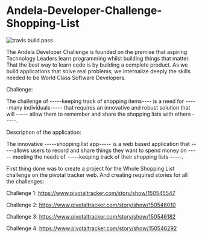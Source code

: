 # Andela-Developer-Challenge-Shopping-List

![travis build pass](https://travis-ci.org/mirr254/Andela-Developer-Challenge-Shopping-List.svg?branch=master)

The Andela Developer Challenge is founded on the premise that aspiring Technology Leaders learn programming whilst building things that matter. That the best way to learn code is by building a complete product. As we build applications that solve real problems, we internalize deeply the skills needed to be World Class Software Developers.

Challenge:

The challenge of -----keeping track of shopping items---- is a need for -----many individuals----- that requires an innovative and robust solution that will ----- allow them to remember and share the shopping lists with others -----.

Description of the application:

The innovative -----shopping list app----- is a web based application that  -----allows users  to record and share things they want to spend money on ----- meeting the needs of -----keeping track of their shopping lists -----.

First thing done was to create a project for the Whole Shopping List challenge on the pivotal tracker web.
And creating required stories for all the challenges:

Challenge 1:  https://www.pivotaltracker.com/story/show/150545547 

Challenge 2:  https://www.pivotaltracker.com/story/show/150546010

Challenge 3: https://www.pivotaltracker.com/story/show/150546182

Challenge 4: https://www.pivotaltracker.com/story/show/150546292
